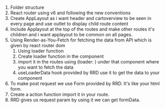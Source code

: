 1. Folder structure
2. React router using v6 and following the new conventions
3. Create AppLayout as i want header and cartoverview to be seen in every page and use outlet to display child route content
4. Include Applayout at the top of the routes and make other routes it's children and i want applayout to be common on all pages.
5. Using Render-as-You-Fetch for fetching the data from API which is given by react router dom
   1. Using loader function
   2. Create loader function in the component
   3. import it in the routes using (loader: ) under that component where you want to fetch the data
   4. useLoaderData hook provided by RRD use it to get the data to your component
6. To make post request we use Form provided by RRD. It's like your html form.
7. Create a action function import it in your route.
8. RRD gives us request param by using it we can get formData.
